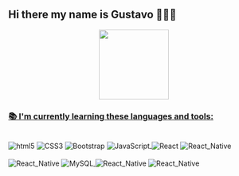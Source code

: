 ## Hi there my name is Gustavo 🧑🏻‍💻

<div align="center">
  <a href="https://github.com/GustavoRizerio">
  <img height="140em" src="https://github-readme-stats.vercel.app/api/top-langs/?username=GustavoRizerio&layout=compact&langs_count=16&theme=dracula"/>
</div>

### 📚 I'm currently learning these languages and tools:

<div style="display: inline-block"><br/>
    <img align='center' alt='html5' src='https://img.shields.io/badge/HTML5-E34F26?style=for-the-badge&logo=html5&logoColor=white' />
    <img align='center' alt='CSS3' src='https://img.shields.io/badge/CSS3-1572B6?style=for-the-badge&logo=css3&logoColor=white' />
    <img align='center' alt='Bootstrap' src='https://img.shields.io/badge/Bootstrap-563D7C?style=for-the-badge&logo=bootstrap&logoColor=white' />
    <img align='center' alt='JavaScript' src='https://img.shields.io/badge/JavaScript-F7DF1E?style=for-the-badge&logo=javascript&logoColor=black' />
</div>

<div style="display: inline-block"><br/>
    <img align='center' alt='React' src='https://img.shields.io/badge/React-20232A?style=for-the-badge&logo=react&logoColor=61DAFB' />
    <img align='center' alt='React_Native' src='https://img.shields.io/badge/React_Native-20232A?style=for-the-badge&logo=react&logoColor=61DAFB' />
</div>

<div style="display: inline-block"><br/>
    <img align='center' alt='React_Native' src='https://img.shields.io/badge/Java-ED8B00?style=for-the-badge&logo=java&logoColor=white' />
    <img align='center' alt='MySQL' src='https://img.shields.io/badge/mysql-%2300f.svg?style=for-the-badge&logo=mysql&logoColor=white'/>
    
</div>

<div style="display: inline-block"><br/>
    <img align='center' alt='React_Native' src='https://img.shields.io/badge/Visual%20Studio%20Code-0078d7.svg?style=for-the-badge&logo=visual-studio-code&logoColor=white' />
    <img align='center' alt='React_Native' src='https://img.shields.io/badge/figma-%23F24E1E.svg?style=for-the-badge&logo=figma&logoColor=white' />
</div>
